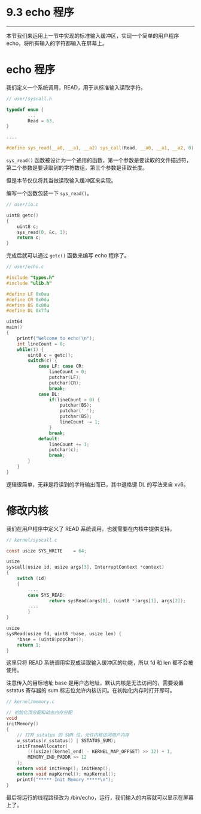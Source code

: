 # 9.3 echo 程序

----

本节我们来运用上一节中实现的标准输入缓冲区，实现一个简单的用户程序 echo，将所有输入的字符都输入在屏幕上。

# echo 程序

我们定义一个系统调用，READ，用于从标准输入读取字符。

```c
// user/syscall.h

typedef enum {
		...
		Read = 63,
}

....

#define sys_read(__a0, __a1, __a2) sys_call(Read, __a0, __a1, __a2, 0)
```

`sys_read()` 函数被设计为一个通用的函数，第一个参数是要读取的文件描述符，第二个参数是要读取到的字符数组，第三个参数是读取长度。

但是本节仅仅将其当做读取输入缓冲区来实现。

编写一个函数包装一下 `sys_read()`。

```c
// user/io.c

uint8 getc()
{
    uint8 c;
    sys_read(0, &c, 1);
    return c;
}
```

完成后就可以通过 `getc()` 函数来编写 echo 程序了。

```c
// user/echo.c

#include "types.h"
#include "ulib.h"

#define LF 0x0au
#define CR 0x0du
#define BS 0x08u
#define DL 0x7fu

uint64
main()
{
    printf("Welcome to echo!\n");
    int lineCount = 0;
    while(1) {
        uint8 c = getc();
        switch(c) {
            case LF: case CR: 
                lineCount = 0;
                putchar(LF);
                putchar(CR);
                break;
            case DL:
                if(lineCount > 0) {
                    putchar(BS);
                    putchar(' ');
                    putchar(BS);
                    lineCount -= 1;
                }
                break;
            default:
                lineCount += 1;
                putchar(c);
                break;
        }
    }
}
```

逻辑很简单，无非是将读到的字符输出而已，其中退格键 DL 的写法来自 xv6。

# 修改内核

我们在用户程序中定义了 READ 系统调用，也就需要在内核中提供支持。

```c
// kernel/syscall.c

const usize SYS_WRITE    = 64;

usize
syscall(usize id, usize args[3], InterruptContext *context)
{
    switch (id)
    {
		....
		case SYS_READ:
				return sysRead(args[0], (uint8 *)args[1], args[2]);
		....
		}
}

usize
sysRead(usize fd, uint8 *base, usize len) {
    *base = (uint8)popChar();
    return 1;
}
```

这里只将 READ 系统调用实现成读取输入缓冲区的功能，所以 fd 和 len 都不会被使用。

注意传入的目标地址 base 是用户态地址，默认内核是无法访问的，需要设置 sstatus 寄存器的 sum 标志位允许内核访问。在初始化内存时打开即可。

```c
// kernel/memory.c

// 初始化页分配和动态内存分配
void
initMemory()
{
    // 打开 sstatus 的 SUM 位，允许内核访问用户内存
    w_sstatus(r_sstatus() | SSTATUS_SUM);
    initFrameAllocator(
        (((usize)(kernel_end) - KERNEL_MAP_OFFSET) >> 12) + 1,
        MEMORY_END_PADDR >> 12
    );
    extern void initHeap(); initHeap();
    extern void mapKernel(); mapKernel();
    printf("***** Init Memory *****\n");
}
```

最后将运行的线程路径改为 /bin/echo，运行，我们输入的内容就可以显示在屏幕上了。